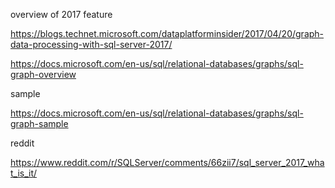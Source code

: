 overview of 2017 feature

https://blogs.technet.microsoft.com/dataplatforminsider/2017/04/20/graph-data-processing-with-sql-server-2017/

https://docs.microsoft.com/en-us/sql/relational-databases/graphs/sql-graph-overview

sample

https://docs.microsoft.com/en-us/sql/relational-databases/graphs/sql-graph-sample

reddit 

https://www.reddit.com/r/SQLServer/comments/66zii7/sql_server_2017_what_is_it/


